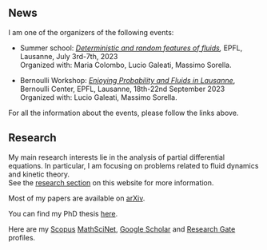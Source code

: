 ## N﻿ews

I﻿ am one of the organizers of the following events:

* Summer school: *[Deterministic and random features of fluids](https://www.epfl.ch/labs/amcv/amcv/events/summer-school-deterministic-and-random-features-of-fluids/),* EPFL, Lausanne, July 3rd-7th, 2023\
  O﻿rganized with: Maria Colombo, Lucio Galeati, Massimo Sorella.

* Bernoulli Workshop: *[Enjoying Probability and Fluids in Lausanne](https://www.epfl.ch/labs/amcv/amcv/events/young-researcher-workshop-enjoying-probability-and-fluids-in-lausanne/)*, Bernoulli Center, EPFL, Lausanne, 18th-22nd September 2023\
  O﻿rganized with: Lucio Galeati, Massimo Sorella.

F﻿or all the information about the events, please follow the links above.

## Research

My main research interests lie in the analysis of partial differential equations. In particular, I am focusing on problems related to fluid dynamics and kinetic theory.\
See the [research section](/research/) on this website for more information.

Most of my papers are available on [arXiv](https://arxiv.org/a/0000-0002-6254-2070.html).

You can find my PhD thesis [here](https://iris.gssi.it/handle/20.500.12571/15111#.YAM8auj7RPY).

Here are my [Scopus](https://www.scopus.com/authid/detail.uri?authorId=57211665080) [MathSciNet](https://mathscinet.ams.org/mathscinet/search/author.html?mrauthid=1400737), [Google Scholar](https://scholar.google.com/citations?user=0sJTT28AAAAJ&hl=en) and [Research Gate](https://www.researchgate.net/profile/Michele_Dolce) profiles.